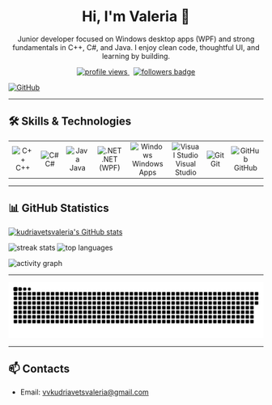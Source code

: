 <!-- README.md (repo must be named exactly kudriavetsvaleria) -->

<h1 align="center">Hi, I'm Valeria 👋</h1>
<p align="center">
  Junior developer focused on Windows desktop apps (WPF) and strong fundamentals in C++, C#, and Java.
  I enjoy clean code, thoughtful UI, and learning by building.
</p>
<p align="center">
  <a href="https://github.com/kudriavetsvaleria">
    <img src="https://komarev.com/ghpvc/?username=kudriavetsvaleria&style=flat&label=Profile%20views&color=0f172a" alt="profile views" />
  </a>
  &nbsp;
  <a href="https://www.github.com/kudriavetsvaleria" target="_blank" rel="noreferrer">
    <img src="https://img.shields.io/github/followers/kudriavetsvaleria?logo=github&style=for-the-badge&color=3382ed&labelColor=000000" alt="followers badge" />
  </a>
</p>

<p align="left">
  <a href="https://www.github.com/kudriavetsvaleria" target="_blank" rel="noreferrer">
    <picture>
      <source media="(prefers-color-scheme: dark)" srcset="https://raw.githubusercontent.com/danielcranney/readme-generator/main/public/icons/socials/github-dark.svg" />
      <source media="(prefers-color-scheme: light)" srcset="https://raw.githubusercontent.com/danielcranney/readme-generator/main/public/icons/socials/github.svg" />
      <img src="https://raw.githubusercontent.com/danielcranney/readme-generator/main/public/icons/socials/github.svg" width="32" height="32" alt="GitHub" />
    </picture>
  </a>
</p>

---

## 🛠️ Skills & Technologies

<!-- Compact icon grid -->
<div align="center">

<table>
  <tr>
    <td align="center" width="96">
      <img src="https://skillicons.dev/icons?i=cpp" width="48" alt="C++"/><br>C++
    </td>
    <td align="center" width="96">
      <img src="https://skillicons.dev/icons?i=cs" width="48" alt="C#"/><br>C#
    </td>
    <td align="center" width="96">
      <img src="https://skillicons.dev/icons?i=java" width="48" alt="Java"/><br>Java
    </td>
    <td align="center" width="96">
      <img src="https://skillicons.dev/icons?i=dotnet" width="48" alt=".NET"/><br>.NET (WPF)
    </td>
    <td align="center" width="96">
      <img src="https://skillicons.dev/icons?i=windows" width="48" alt="Windows"/><br>Windows Apps
    </td>
    <td align="center" width="96">
      <img src="https://skillicons.dev/icons?i=visualstudio" width="48" alt="Visual Studio"/><br>Visual Studio
    </td>
    <td align="center" width="96">
      <img src="https://skillicons.dev/icons?i=git" width="48" alt="Git"/><br>Git
    </td>
    <td align="center" width="96">
      <img src="https://skillicons.dev/icons?i=github" width="48" alt="GitHub"/><br>GitHub
    </td>
  </tr>
</table>

</div>


---

## 📊 GitHub Statistics

<a href="https://www.github.com/kudriavetsvaleria">
  <img src="https://github-readme-stats.vercel.app/api?username=kudriavetsvaleria&show_icons=true&hide=&title_color=0f172a&text_color=ffffff&icon_color=3382ed&bg_color=000000&hide_border=true&show_icons=true" alt="kudriavetsvaleria's GitHub stats" />
</a>

<p align="left">
  <img src="https://streak-stats.demolab.com?user=kudriavetsvaleria&theme=transparent&hide_border=true&date_format=j%20M%5B%20Y%5D" height="165" alt="streak stats"/>
  <img src="https://github-readme-stats.vercel.app/api/top-langs/?username=kudriavetsvaleria&langs_count=10&layout=compact&title_color=0f172a&text_color=ffffff&bg_color=000000&hide_border=true&locale=en&custom_title=Top%20Languages" height="165" alt="top languages"/>
</p>

<p>
  <img src="https://github-readme-activity-graph.vercel.app/graph?username=kudriavetsvaleria&theme=github-compact&hide_border=true&area=true" alt="activity graph"/>
</p>

---

<p align="center">
  <img src="https://raw.githubusercontent.com/kudriavetsvaleria/kudriavetsvaleria/main/output/snake.svg" alt="snake animation" />
</p>

---

## 📫 Contacts
- Email: <a href="mailto:vvkudriavetsvaleria@gmail.com">vvkudriavetsvaleria@gmail.com</a>
